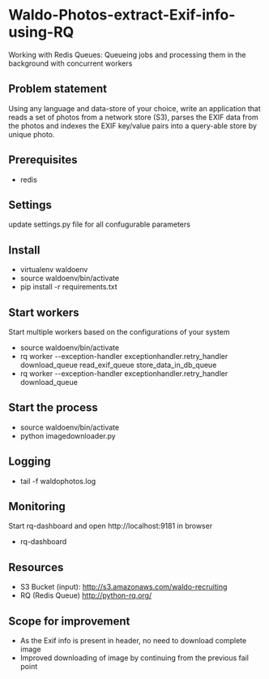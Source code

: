 # Waldo-Photos-extract-Exif-info-using-RQ
Working with Redis Queues: Queueing jobs and processing them in the background with concurrent workers

## Problem statement
Using any language and data-store of your choice, write an application that reads a set of photos from a network store (S3), parses the EXIF data from the photos and indexes the EXIF key/value pairs into a query-able store by unique photo.

## Prerequisites
  - redis

## Settings
update settings.py file for all confugurable parameters

## Install
  - virtualenv waldoenv
  - source waldoenv/bin/activate
  - pip install -r requirements.txt
  

## Start workers
Start multiple workers based on the configurations of your system
  - source waldoenv/bin/activate
  - rq  worker --exception-handler exceptionhandler.retry_handler  download_queue read_exif_queue store_data_in_db_queue
  - rq  worker --exception-handler exceptionhandler.retry_handler  download_queue

## Start the process
  - source waldoenv/bin/activate
  - python imagedownloader.py
  
## Logging
  - tail -f waldophotos.log
  
## Monitoring
Start rq-dashboard and open http://localhost:9181 in browser
  - rq-dashboard
 
## Resources
  - S3 Bucket (input): http://s3.amazonaws.com/waldo-recruiting
  - RQ (Redis Queue) http://python-rq.org/

## Scope for improvement
  - As the Exif info is present in header, no need to download complete image
  - Improved downloading of image by continuing from the previous fail point 